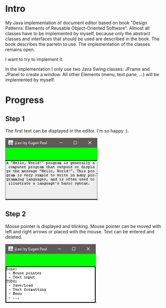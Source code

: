 # Intro
My Java implementation of document editor based on book "Design Patterns: Elements of Reusable Object-Oriented Software". Almost all classes have to be implemented by myself, because only the abstract classes and interfaces that should be used are described in the book. The book describes the parretn to use. The implementation of the classes remains open. 

I want to try to implement it.

In the implementation I only use two Java Swing classes: JFrame and JPanel to create a window. All other Elements (menu, text pane, ...) will be implemented by myself.

# Progress
## Step 1
The first text can be displayed in the editor. I'm so happy :).

![First text](doc/img/HelloWorld.png).

## Step 2
Mouse pointer is displayed and blinking.
Mouse pointer can be moved with left and right arrows or placed with the mouse. 
Text can be entered and deleted. 

![First text](doc/img/Progress_2022_01_23.png).
